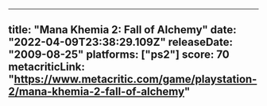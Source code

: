 
---
title: "Mana Khemia 2: Fall of Alchemy"
date: "2022-04-09T23:38:29.109Z"
releaseDate: "2009-08-25"
platforms: ["ps2"]
score: 70
metacriticLink: "https://www.metacritic.com/game/playstation-2/mana-khemia-2-fall-of-alchemy"
---
